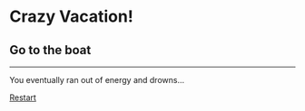 # Crazy Vacation!
## Go to the boat
---
You eventually ran out of energy and drowns...

[Restart](crazy-vacation-readme/README.md)